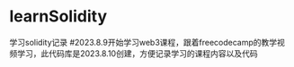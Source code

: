 # learnSolidity
学习solidity记录
#2023.8.9开始学习web3课程，跟着freecodecamp的教学视频学习，此代码库是2023.8.10创建，方便记录学习的课程内容以及代码
